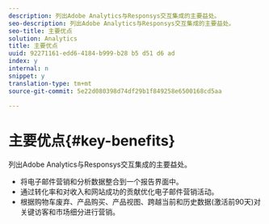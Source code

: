 ```yaml
---
description: 列出Adobe Analytics与Responsys交互集成的主要益处。
seo-description: 列出Adobe Analytics与Responsys交互集成的主要益处。
seo-title: 主要优点
solution: Analytics
title: 主要优点
uuid: 92271161-edd6-4184-b999-b28 b5 d51 d6 ad
index: y
internal: n
snippet: y
translation-type: tm+mt
source-git-commit: 5e22d080398d74df29b1f849258e6500168cd5aa

---
```



# 主要优点{#key-benefits}

列出Adobe Analytics与Responsys交互集成的主要益处。

* 将电子邮件营销和分析数据整合到一个报告界面中。
* 通过转化率和对收入和网站成功的贡献优化电子邮件营销活动。
* 根据购物车废弃、产品购买、产品视图、跨越当前和历史数据(激活前90天)对关键访客和市场细分进行营销。


